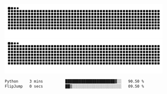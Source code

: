 ![Snake Animation](https://raw.githubusercontent.com/tomhea/tomhea/output/github-contribution-grid-snake-dark.svg#gh-dark-mode-only)
![Snake Animation](https://raw.githubusercontent.com/tomhea/tomhea/output/github-contribution-grid-snake.svg#gh-light-mode-only)

<p></p>

<!--START_SECTION:waka-->

```txt
Python     3 mins          ██████████████████████▓░░   90.50 %
FlipJump   0 secs          ██▒░░░░░░░░░░░░░░░░░░░░░░   09.50 %
```

<!--END_SECTION:waka-->
